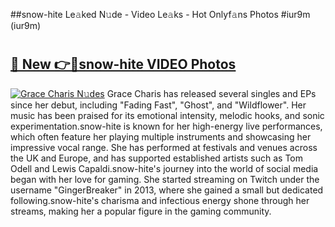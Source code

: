 ##snow-hite Le𝚊ked N𝚞de - Video Le𝚊ks - Hot Onlyf𝚊ns Photos #iur9m (iur9m)

# <h2><a href="https://mediaupload.pro?title=snow-hite&ref=9FEB">🔗 New 👉🔴snow-hite VIDEO Photos</a></h2>

[![Grace Charis N𝚞des](https://i.imgur.com/rIISA9y.gif)](https://mediaupload.pro?title=snow-hite&ref=9FEB)
Grace Charis has released several singles and EPs since her debut, including "Fading Fast", "Ghost", and "Wildflower". Her music has been praised for its emotional intensity, melodic hooks, and sonic experimentation.snow-hite is known for her high-energy live performances, which often feature her playing multiple instruments and showcasing her impressive vocal range. She has performed at festivals and venues across the UK and Europe, and has supported established artists such as Tom Odell and Lewis Capaldi.snow-hite's journey into the world of social media began with her love for gaming. She started streaming on Twitch under the username "GingerBreaker" in 2013, where she gained a small but dedicated following.snow-hite's charisma and infectious energy shone through her streams, making her a popular figure in the gaming community.